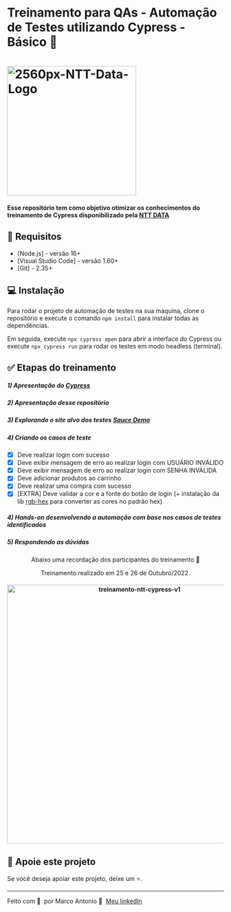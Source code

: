 # Treinamento para QAs - Automação de Testes utilizando Cypress - Básico 🚀



<h1 align="left">
    <img width="300px" src="https://i.ibb.co/qnhR4sx/2560px-NTT-Data-Logo.png" alt="2560px-NTT-Data-Logo">
</h1>

#### Esse repositório tem como objetivo otimizar os conhecimentos do treinamento de Cypress disponibilizado pela [NTT DATA](https://www.linkedin.com/company/ntt-data-europe-latam/mycompany/)

## 🔖 Requisitos

- [Node.js] - versão 16+
- [Visual Studio Code] - versão 1.60+
- [Git] - 2.35+

## 💻  Instalação

Para rodar o projeto de automação de testes na sua máquina, clone o repositório e execute o comando `npm install` para instalar todas as dependências.

Em seguida, execute `npx cypress open` para abrir a interface do Cypress ou execute `npx cypress run` para rodar os testes em modo headless (terminal).

## ✅ Etapas do treinamento

##### 1) Apresentação do [Cypress](https://www.cypress.io/)
##### 2) Apresentação desse repositório
##### 3) Explorando o site alvo dos testes [Sauce Demo](https://www.saucedemo.com)
##### 4) Criando os casos de teste
- [x] Deve realizar login com sucesso
- [x] Deve exibir mensagem de erro ao realizar login com USUÁRIO INVÁLIDO
- [x] Deve exibir mensagem de erro ao realizar login com SENHA INVÁLIDA
- [x] Deve adicionar produtos ao carrinho
- [x] Deve realizar uma compra com sucesso
- [x] [EXTRA] Deve validar a cor e a fonte do botão de login (+ instalação da lib [rgb-hex](https://www.npmjs.com/package/rgb-hex) para converter as cores no padrão hex)
##### 4) Hands-on desenvolvendo a automação com base nos casos de testes identificados
##### 5) Respondendo as dúvidas

<p align="center">Abaixo uma recordação dos participantes do treinamento 💙</p>
<p align="center">Treinamento realizado em 25 e 26 de Outubro/2022.</p>

<h4 align="center">
    <img width="600px" src="https://i.ibb.co/dWWM67Z/treinamento-ntt-cypress-v1.jpg" alt="treinamento-ntt-cypress-v1">
</h4>

## 🔮 Apoie este projeto

Se você deseja apoiar este projeto, deixe um ⭐.

---

Feito com 💙 &nbsp;por Marco Antonio 👋 &nbsp;[Meu linkedIn](https://www.linkedin.com/in/mrk-silva/)